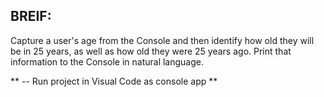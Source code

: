 ## BREIF:

Capture a user's age from the Console and then identify how old they will be
in 25 years, as well as how old they were 25 years ago. Print that 
information to the Console in natural language.

** -- Run project in Visual Code as console app **
